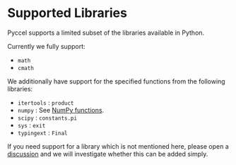 # Supported Libraries

Pyccel supports a limited subset of the libraries available in Python.

Currently we fully support:
-   `math`
-   `cmath`

We additionally have support for the specified functions from the following libraries:
-   `itertools` : `product`
-   `numpy` : See [NumPy functions](./numpy-functions.md).
-   `scipy` : `constants.pi`
-   `sys` : `exit`
-   `typingext` : `Final`

If you need support for a library which is not mentioned here, please open a [discussion](https://github.com/pyccel/pyccel/discussions/categories/ideas) and we will investigate whether this can be added simply.
